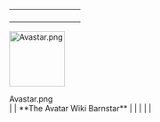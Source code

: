 |                                                         |     |                              |
|---------------------------------------------------------|-----|------------------------------|
| <figure>                                                
 <img src="Avastar.png" title="Avastar.png" width="100"   
 alt="Avastar.png" />                                     
 <figcaption aria-hidden="true">Avastar.png</figcaption>  
 </figure>                                                |     | **The Avatar Wiki Barnstar** |
|                                                         |     |                              |
